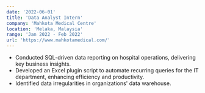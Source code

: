 ```yaml
---
date: '2022-06-01'
title: 'Data Analyst Intern'
company: 'Mahkota Medical Centre'
location: 'Melaka, Malaysia'
range: 'Jan 2022 - Feb 2022'
url: 'https://www.mahkotamedical.com/'
---
```


- Conducted SQL-driven data reporting on hospital operations, delivering key business insights.
- Developed an Excel plugin script to automate recurring queries for the IT department, enhancing efficiency and productivity.
- Identified data irregularities in organizations' data warehouse.

